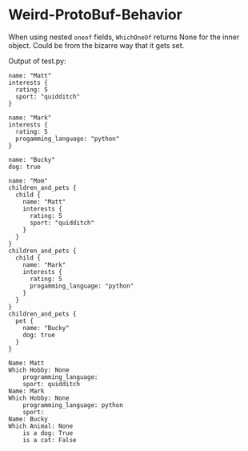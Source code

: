 # Weird-ProtoBuf-Behavior

When using nested `oneof` fields, `WhichOneOf` returns None for the inner object. Could be from the bizarre way that it gets set.

Output of test.py:
```
name: "Matt"
interests {
  rating: 5
  sport: "quidditch"
}

name: "Mark"
interests {
  rating: 5
  progamming_language: "python"
}

name: "Bucky"
dog: true

name: "Mom"
children_and_pets {
  child {
    name: "Matt"
    interests {
      rating: 5
      sport: "quidditch"
    }
  }
}
children_and_pets {
  child {
    name: "Mark"
    interests {
      rating: 5
      progamming_language: "python"
    }
  }
}
children_and_pets {
  pet {
    name: "Bucky"
    dog: true
  }
}

Name: Matt 
Which Hobby: None
	programming_language: 
	sport: quidditch
Name: Mark 
Which Hobby: None
	programming_language: python
	sport: 
Name: Bucky 
Which Animal: None
	is a dog: True
	is a cat: False
```
